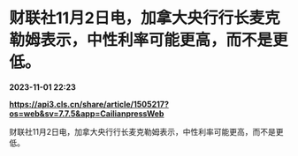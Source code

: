 # 财联社11月2日电，加拿大央行行长麦克勒姆表示，中性利率可能更高，而不是更低。

**2023-11-01 22:23**

**https://api3.cls.cn/share/article/1505217?os=web&sv=7.7.5&app=CailianpressWeb**

财联社11月2日电，加拿大央行行长麦克勒姆表示，中性利率可能更高，而不是更低。